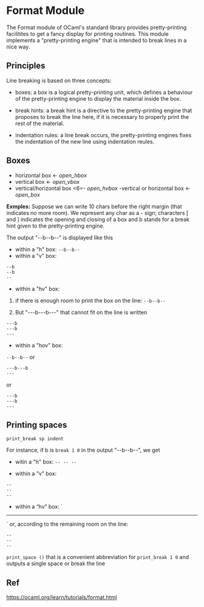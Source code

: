 # Format Module

The Format module of OCaml's standard library provides pretty-printing facilitites
to get a fancy display for printing routines.
This module implements a "pretty-printing engine" that is intended to break lines
in a nice way.

## Principles

Line breaking is based on three concepts:

- boxes: a box is a logical pretty-printing unit, which defines a behaviour of 
the pretty-printing engine to display the material inside the box.

- break hints: a break hint is a directive to the pretty-printing engine that
proposes to break the line here, if it is necessary to properly print the rest
of the material.

- indentation rules: a line break occurs, the pretty-printing engines fixes 
the indentation of the new line using indentation reules.

## Boxes

- horizontal box <- *open_hbox*
- vertical box <- *open_vbox*
- vertical/horizontal box <6=- *open_hvbox*
-vertical or horizontal box <- *open_box*

**Exmples:** Suppose we can write 10 chars before the right margin (that 
indicates no more room). We represent any char as a - sign; characters [ and ] 
indicates the opening and closing of a box and b stands for a break hint given 
to the pretty-printing engine.

The output "--b--b--" is displayed like this
- within a "h" box:
`--b--b--`
- within a "v" box:
```
--b
--b
--
```

- within a "hv" box:

1. if there is enough room to print the box on the line:
`--b--b--`

2. But "---b---b---" that cannot fit on the line is written
```
---b
---b
---
```

- within a "hov" box:

`--b--b--`
or
```
---b---b
---
```
or
```
---b
---b
---
```

## Printing spaces

`print_break sp indent`

For instance, if b is `break 1 0` in the output "--b--b--", we get

- witin a "h" box:
`-- -- --`

- within a "v" box:
```
--
--
--
```

- within a “hv” box:
`
-- -- --
`
or, according to the remaining room on the line:
```
--
--
--
```

`print_space ()` that is a convenient abbreviation for `print_break 1 0`
and outputs a single space or break the line



## Ref

https://ocaml.org/learn/tutorials/format.html












